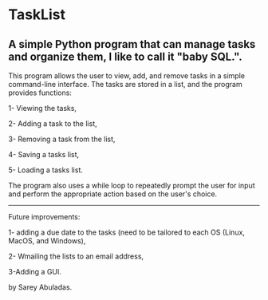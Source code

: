# TaskList
A simple Python program that can manage tasks and organize them, I like to call it "baby SQL.".
-----------------------------------------------------------------------------------------

This program allows the user to view, add, and remove tasks in a simple command-line interface. The tasks are stored in a list, and the program provides functions: 

1- Viewing the tasks,

2- Adding a task to the list, 

3- Removing a task from the list,

4- Saving a tasks list,

5- Loading a tasks list.

The program also uses a while loop to repeatedly prompt the user for input and perform the appropriate action based on the user's choice.

----------------------------------------------------

Future improvements:

1- adding a due date to the tasks (need to be tailored to each OS (Linux, MacOS, and Windows),

2- Wmailing the lists to an email address,

3-Adding a GUI.

by Sarey Abuladas.
